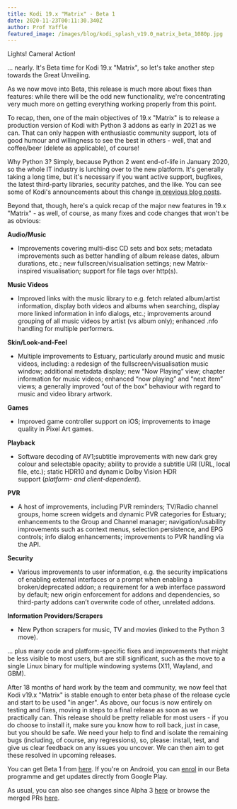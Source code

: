 ```yaml
---
title: Kodi 19.x "Matrix" - Beta 1
date: 2020-11-23T00:11:30.340Z
author: Prof Yaffle
featured_image: /images/blog/kodi_splash_v19.0_matrix_beta_1080p.jpg
---
```

Lights! Camera! Action!

... nearly. It's Beta time for Kodi 19.x "Matrix", so let's take another step towards the Great Unveiling.

As we now move into Beta, this release is much more about fixes than features: while there will be the odd new functionality, we're concentrating very much more on getting everything working properly from this point.

To recap, then, one of the main objectives of 19.x "Matrix" is to release a production version of Kodi with Python 3 addons as early in 2021 as we can. That can only happen with enthusiastic community support, lots of good humour and willingness to see the best in others - well, that and coffee/beer (delete as applicable), of course!

Why Python 3? Simply, because Python 2 went end-of-life in January 2020, so the whole IT industry is lurching over to the new platform. It's generally taking a long time, but it's necessary if you want active support, bugfixes, the latest third-party libraries, security patches, and the like. You can see some of Kodi's announcements about this change [in previous blog posts](https://kodi.tv/blog?keyword=python&tag=All).

Beyond that, though, here's a quick recap of the major new features in 19.x "Matrix" - as well, of course, as many fixes and code changes that won't be as obvious:

**Audio/Music**

* Improvements covering multi-disc CD sets and box sets; metadata improvements such as better handling of album release dates, album durations, etc.; new fullscreen/visualisation settings; new Matrix-inspired visualisation; support for file tags over http(s).

**Music Videos**

* Improved links with the music library to e.g. fetch related album/artist information, display both videos and albums when searching, display more linked information in info dialogs, etc.; improvements around grouping of all music videos by artist (vs album only); enhanced .nfo handling for multiple performers.

**Skin/Look-and-Feel**

* Multiple improvements to Estuary, particularly around music and music videos, including: a redesign of the fullscreen/visualisation music window; additional metadata display; new “Now Playing” view; chapter information for music videos; enhanced “now playing” and “next item” views; a generally improved “out of the box” behaviour with regard to music and video library artwork.

**Games**

* Improved game controller support on iOS; improvements to image quality in Pixel Art games.

**Playback**

* Software decoding of AV1;subtitle improvements with new dark grey colour and selectable opacity; ability to provide a subtitle URI (URL, local file, etc.); static HDR10 and dynamic Dolby Vision HDR support (*platform- and client-dependent*).       

**PVR**

* A host of improvements, including PVR reminders; TV/Radio channel groups, home screen widgets and dynamic PVR categories for Estuary; enhancements to the Group and Channel manager; navigation/usability improvements such as context menus, selection persistence, and EPG controls; info dialog enhancements; improvements to PVR handling via the API.

**Security**

* Various improvements to user information, e.g. the security implications of enabling external interfaces or a prompt when enabling a broken/deprecated addon; a requirement for a web interface password by default; new origin enforcement for addons and dependencies, so third-party addons can’t overwrite code of other, unrelated addons.

**Information Providers/Scrapers**

* New Python scrapers for music, TV and movies (linked to the Python 3 move).

... plus many code and platform-specific fixes and improvements that might be less visible to most users, but are still significant, such as the move to a single Linux binary for multiple windowing systems (X11, Wayland, and GBM). 

After 18 months of hard work by the team and community, we now feel that Kodi v19.x "Matrix" is stable enough to enter beta phase of the release cycle and start to be used "in anger". As above, our focus is now entirely on testing and fixes, moving in steps to a final release as soon as we practically can. This release should be pretty reliable for most users - if you do choose to install it, make sure you know how to roll back, just in case, but you should be safe. We need your help to find and isolate the remaining bugs (including, of course, any regressions), so, please: install, test, and give us clear feedback on any issues you uncover. We can then aim to get these resolved in upcoming releases.

You can get Beta 1 from [here](https://mirrors.kodi.tv/releases/). If you're on Android, you can [enrol](https://play.google.com/apps/testing/org.xbmc.kodi) in our Beta programme and get updates directly from Google Play.

As usual, you can also see changes since Alpha 3 [here](https://github.com/xbmc/xbmc/compare/19.0a3-Matrix...19.0b1-Matrix) or browse the merged PRs [here](https://github.com/xbmc/xbmc/pulls?q=is%3Apr+sort%3Aupdated-desc+milestone%3A%22Matrix+19.0-beta+1%22+is%3Aclosed).